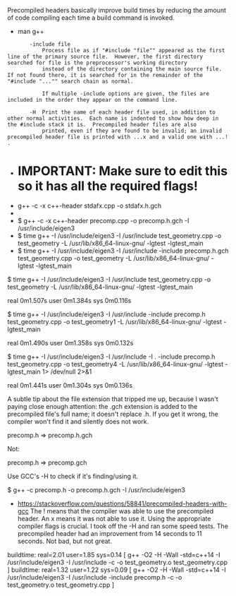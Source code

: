 
Precompiled headers basically improve build times by reducing the amount of code compiling each time a build
command is invoked.


- man g++

```
       -include file
           Process file as if "#include "file"" appeared as the first line of the primary source file.  However, the first directory searched for file is the preprocessor's working directory
           instead of the directory containing the main source file.  If not found there, it is searched for in the remainder of the "#include "..."" search chain as normal.

           If multiple -include options are given, the files are included in the order they appear on the command line.

       -H  Print the name of each header file used, in addition to other normal activities.  Each name is indented to show how deep in the #include stack it is.  Precompiled header files are also
           printed, even if they are found to be invalid; an invalid precompiled header file is printed with ...x and a valid one with ...! .

```

+	# IMPORTANT: Make sure to edit this so it has all the required flags!
+	g++ -c -x c++-header stdafx.cpp -o stdafx.h.gch
+
+    $ g++ -c -x c++-header precomp.cpp -o precomp.h.gch -I /usr/include/eigen3
+    $ time g++ -I /usr/include/eigen3 -I /usr/include test_geometry.cpp -o test_geometry -L /usr/lib/x86_64-linux-gnu/ -lgtest -lgtest_main
+    $ time g++ -I /usr/include/eigen3 -I /usr/include -include precomp.h.gch test_geometry.cpp -o test_geometry -L /usr/lib/x86_64-linux-gnu/ -lgtest -lgtest_main



$ time g++ -I /usr/include/eigen3 -I /usr/include test_geometry.cpp -o test_geometry -L /usr/lib/x86_64-linux-gnu/ -lgtest -lgtest_main 


real	0m1.507s
user	0m1.384s
sys	0m0.116s


$ time g++ -I /usr/include/eigen3 -I /usr/include -include precomp.h test_geometry.cpp -o test_geometry1 -L /usr/lib/x86_64-linux-gnu/ -lgtest -lgtest_main

real	0m1.490s
user	0m1.358s
sys	0m0.132s

$ time g++ -I /usr/include/eigen3 -I /usr/include -I . -include precomp.h test_geometry.cpp -o test_geometry4 -L /usr/lib/x86_64-linux-gnu/ -lgtest -lgtest_main  1> /dev/null 2>&1

real	0m1.441s
user	0m1.304s
sys	0m0.136s


A subtle tip about the file extension that tripped me up, because I wasn't paying close enough attention: the .gch extension is added to the precompiled file's full name; it doesn't replace .h. If you get it wrong, the compiler won't find it and silently does not work.

precomp.h => precomp.h.gch

Not:

precomp.h => precomp.gch

Use GCC's -H to check if it's finding/using it.

$ g++ -c precomp.h -o precomp.h.gch -I /usr/include/eigen3


- https://stackoverflow.com/questions/58841/precompiled-headers-with-gcc
The ! means that the compiler was able to use the precompiled header. An x means it was not able to use it. Using the appropriate compiler flags is crucial. I took off the -H and ran some speed tests. The precompiled header had an improvement from 14 seconds to 11 seconds. Not bad, but not great.

buildtime: real=2.01 user=1.85 sys=0.14 [ g++ -O2 -H -Wall -std=c++14 -I /usr/include/eigen3 -I /usr/include -c -o test_geometry.o test_geometry.cpp ]
buildtime: real=1.32 user=1.22 sys=0.09 [ g++ -O2 -H -Wall -std=c++14 -I /usr/include/eigen3 -I /usr/include -include precomp.h -c -o test_geometry.o test_geometry.cpp ]


